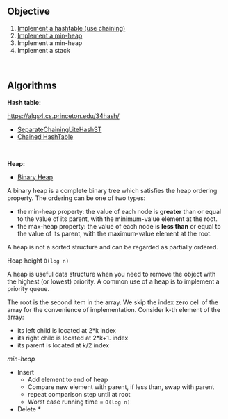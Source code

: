 ## Objective 

1. [Implement a hashtable (use chaining)](src/main/java/com/github/noconnor/reference/ChainedHashTable.java)
2. [Implement a min-heap](src/main/java/com/github/noconnor/reference/MinHeap.java)
3. Implement a min-heap
4. Implement a stack

<br>

## Algorithms

**Hash table:**

https://algs4.cs.princeton.edu/34hash/

* [SeparateChainingLiteHashST](https://algs4.cs.princeton.edu/34hash/SeparateChainingLiteHashST.java.html)
* [Chained HashTable](http://www.algolist.net/Data_structures/Hash_table/Chaining)

<br>

**Heap:**

* [Binary Heap](https://www.cs.cmu.edu/~adamchik/15-121/lectures/Binary%20Heaps/heaps.html)

A binary heap is a complete binary tree which satisfies the heap ordering property. The ordering can be one of two types:

* the min-heap property: the value of each node is **greater** than or equal to the value of its parent, with the minimum-value element at the root.
* the max-heap property: the value of each node is **less than** or equal to the value of its parent, with the maximum-value element at the root.

A heap is not a sorted structure and can be regarded as partially ordered.

Heap height `O(log n)`

A heap is useful data structure when you need to remove the object with the highest (or lowest) priority. 
A common use of a heap is to implement a priority queue.

The root is the second item in the array. 
We skip the index zero cell of the array for the convenience of implementation. 
Consider k-th element of the array:

* its left child is located at 2*k index 
* its right child is located at 2*k+1. index 
* its parent is located at k/2 index

*min-heap*

* Insert
  * Add element to end of heap
  * Compare new element with parent, if less than, swap with parent
  * repeat comparison step until at root
  * Worst case running time = `O(log n)`
* Delete
  *  
